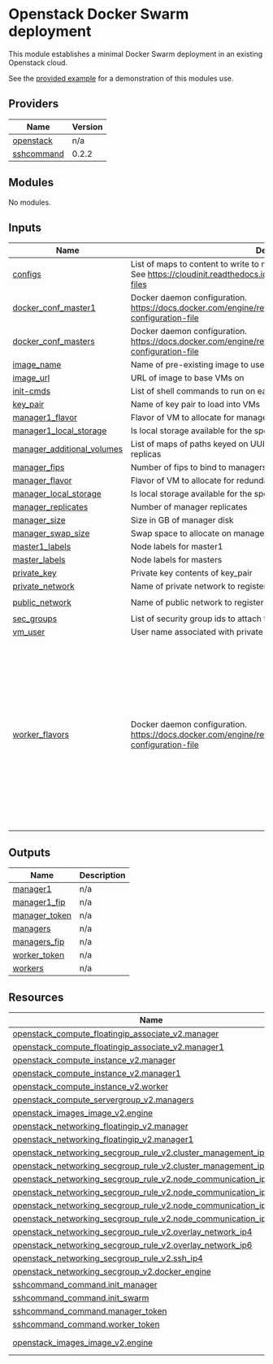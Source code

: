 # Openstack Docker Swarm deployment

This module establishes a minimal Docker Swarm deployment in an existing Openstack cloud.

See the [provided example](/examples/swarm/) for a demonstration of this modules use.

<!-- BEGIN_TF_DOCS -->
## Providers

| Name | Version |
|------|---------|
| <a name="provider_openstack"></a> [openstack](#provider\_openstack) | n/a |
| <a name="provider_sshcommand"></a> [sshcommand](#provider\_sshcommand) | 0.2.2 |

## Modules

No modules.

## Inputs

| Name | Description | Type | Default | Required |
|------|-------------|------|---------|:--------:|
| <a name="input_configs"></a> [configs](#input\_configs) | List of maps to content to write to node before init (including all workers). See https://cloudinit.readthedocs.io/en/latest/topics/modules.html#write-files | `list(map(string))` | `[]` | no |
| <a name="input_docker_conf_master1"></a> [docker\_conf\_master1](#input\_docker\_conf\_master1) | Docker daemon configuration. https://docs.docker.com/engine/reference/commandline/dockerd/#daemon-configuration-file | `map(any)` | `{}` | no |
| <a name="input_docker_conf_masters"></a> [docker\_conf\_masters](#input\_docker\_conf\_masters) | Docker daemon configuration. https://docs.docker.com/engine/reference/commandline/dockerd/#daemon-configuration-file | `map(any)` | `{}` | no |
| <a name="input_image_name"></a> [image\_name](#input\_image\_name) | Name of pre-existing image to use for swarm nodes | `string` | `null` | no |
| <a name="input_image_url"></a> [image\_url](#input\_image\_url) | URL of image to base VMs on | `string` | `null` | no |
| <a name="input_init-cmds"></a> [init-cmds](#input\_init-cmds) | List of shell commands to run on each node during init (including all workers) | `list(string)` | `[]` | no |
| <a name="input_key_pair"></a> [key\_pair](#input\_key\_pair) | Name of key pair to load into VMs | `string` | n/a | yes |
| <a name="input_manager1_flavor"></a> [manager1\_flavor](#input\_manager1\_flavor) | Flavor of VM to allocate for manager1. Should be a persistent node. | `string` | n/a | yes |
| <a name="input_manager1_local_storage"></a> [manager1\_local\_storage](#input\_manager1\_local\_storage) | Is local storage available for the specified flavor | `bool` | `false` | no |
| <a name="input_manager_additional_volumes"></a> [manager\_additional\_volumes](#input\_manager\_additional\_volumes) | List of maps of paths keyed on UUIDs to mount to respective manager replicas | `list(map(string))` | `[]` | no |
| <a name="input_manager_fips"></a> [manager\_fips](#input\_manager\_fips) | Number of fips to bind to managers, not including manager1 | `number` | `2` | no |
| <a name="input_manager_flavor"></a> [manager\_flavor](#input\_manager\_flavor) | Flavor of VM to allocate for redundant managers | `string` | n/a | yes |
| <a name="input_manager_local_storage"></a> [manager\_local\_storage](#input\_manager\_local\_storage) | Is local storage available for the specified flavor | `bool` | `false` | no |
| <a name="input_manager_replicates"></a> [manager\_replicates](#input\_manager\_replicates) | Number of manager replicates | `number` | `2` | no |
| <a name="input_manager_size"></a> [manager\_size](#input\_manager\_size) | Size in GB of manager disk | `number` | `20` | no |
| <a name="input_manager_swap_size"></a> [manager\_swap\_size](#input\_manager\_swap\_size) | Swap space to allocate on manager nodes | `number` | `0` | no |
| <a name="input_master1_labels"></a> [master1\_labels](#input\_master1\_labels) | Node labels for master1 | `map(string)` | `{}` | no |
| <a name="input_master_labels"></a> [master\_labels](#input\_master\_labels) | Node labels for masters | `map(string)` | `{}` | no |
| <a name="input_private_key"></a> [private\_key](#input\_private\_key) | Private key contents of key\_pair | `string` | n/a | yes |
| <a name="input_private_network"></a> [private\_network](#input\_private\_network) | Name of private network to register nodes on | `string` | n/a | yes |
| <a name="input_public_network"></a> [public\_network](#input\_public\_network) | Name of public network to register manager1 fip | `string` | `"Public-Network"` | no |
| <a name="input_sec_groups"></a> [sec\_groups](#input\_sec\_groups) | List of security group ids to attach to engine nodes | `list(string)` | `[]` | no |
| <a name="input_vm_user"></a> [vm\_user](#input\_vm\_user) | User name associated with private key | `string` | n/a | yes |
| <a name="input_worker_flavors"></a> [worker\_flavors](#input\_worker\_flavors) | Docker daemon configuration. https://docs.docker.com/engine/reference/commandline/dockerd/#daemon-configuration-file | <pre>map(object({<br>    docker_conf      = map(any)          # Map of daemon config options. See var.docker_conf_master1.<br>    labels           = map(string)       # Map of node labels<br>    size             = number            # Hard drive allocation size<br>    configs          = list(map(string)) # List of maps to content to write to node before init. See https://cloudinit.readthedocs.io/en/latest/topics/modules.html#write-files"<br>    count            = number            # Number of replicas<br>    node_flavor      = string            # Openstack VM flavor name<br>    init-cmds        = list(string)      # List of shell commands to run on each node during init<br>    local_storage    = bool              # flavor supports local storage<br>    swap_size        = number            # Size of swap disk to allocate<br>    networks         = list(string)      # List of networks to attach to node<br>    addition_volumes = list(string)      # List of volume UUIDs to mount<br>  }))</pre> | `{}` | no |

## Outputs

| Name | Description |
|------|-------------|
| <a name="output_manager1"></a> [manager1](#output\_manager1) | n/a |
| <a name="output_manager1_fip"></a> [manager1\_fip](#output\_manager1\_fip) | n/a |
| <a name="output_manager_token"></a> [manager\_token](#output\_manager\_token) | n/a |
| <a name="output_managers"></a> [managers](#output\_managers) | n/a |
| <a name="output_managers_fip"></a> [managers\_fip](#output\_managers\_fip) | n/a |
| <a name="output_worker_token"></a> [worker\_token](#output\_worker\_token) | n/a |
| <a name="output_workers"></a> [workers](#output\_workers) | n/a |

## Resources

| Name | Type |
|------|------|
| [openstack_compute_floatingip_associate_v2.manager](https://registry.terraform.io/providers/terraform-provider-openstack/openstack/latest/docs/resources/compute_floatingip_associate_v2) | resource |
| [openstack_compute_floatingip_associate_v2.manager1](https://registry.terraform.io/providers/terraform-provider-openstack/openstack/latest/docs/resources/compute_floatingip_associate_v2) | resource |
| [openstack_compute_instance_v2.manager](https://registry.terraform.io/providers/terraform-provider-openstack/openstack/latest/docs/resources/compute_instance_v2) | resource |
| [openstack_compute_instance_v2.manager1](https://registry.terraform.io/providers/terraform-provider-openstack/openstack/latest/docs/resources/compute_instance_v2) | resource |
| [openstack_compute_instance_v2.worker](https://registry.terraform.io/providers/terraform-provider-openstack/openstack/latest/docs/resources/compute_instance_v2) | resource |
| [openstack_compute_servergroup_v2.managers](https://registry.terraform.io/providers/terraform-provider-openstack/openstack/latest/docs/resources/compute_servergroup_v2) | resource |
| [openstack_images_image_v2.engine](https://registry.terraform.io/providers/terraform-provider-openstack/openstack/latest/docs/resources/images_image_v2) | resource |
| [openstack_networking_floatingip_v2.manager](https://registry.terraform.io/providers/terraform-provider-openstack/openstack/latest/docs/resources/networking_floatingip_v2) | resource |
| [openstack_networking_floatingip_v2.manager1](https://registry.terraform.io/providers/terraform-provider-openstack/openstack/latest/docs/resources/networking_floatingip_v2) | resource |
| [openstack_networking_secgroup_rule_v2.cluster_management_ip4](https://registry.terraform.io/providers/terraform-provider-openstack/openstack/latest/docs/resources/networking_secgroup_rule_v2) | resource |
| [openstack_networking_secgroup_rule_v2.cluster_management_ip6](https://registry.terraform.io/providers/terraform-provider-openstack/openstack/latest/docs/resources/networking_secgroup_rule_v2) | resource |
| [openstack_networking_secgroup_rule_v2.node_communication_ip4_tcp](https://registry.terraform.io/providers/terraform-provider-openstack/openstack/latest/docs/resources/networking_secgroup_rule_v2) | resource |
| [openstack_networking_secgroup_rule_v2.node_communication_ip4_udp](https://registry.terraform.io/providers/terraform-provider-openstack/openstack/latest/docs/resources/networking_secgroup_rule_v2) | resource |
| [openstack_networking_secgroup_rule_v2.node_communication_ip6_tcp](https://registry.terraform.io/providers/terraform-provider-openstack/openstack/latest/docs/resources/networking_secgroup_rule_v2) | resource |
| [openstack_networking_secgroup_rule_v2.node_communication_ip6_udp](https://registry.terraform.io/providers/terraform-provider-openstack/openstack/latest/docs/resources/networking_secgroup_rule_v2) | resource |
| [openstack_networking_secgroup_rule_v2.overlay_network_ip4](https://registry.terraform.io/providers/terraform-provider-openstack/openstack/latest/docs/resources/networking_secgroup_rule_v2) | resource |
| [openstack_networking_secgroup_rule_v2.overlay_network_ip6](https://registry.terraform.io/providers/terraform-provider-openstack/openstack/latest/docs/resources/networking_secgroup_rule_v2) | resource |
| [openstack_networking_secgroup_rule_v2.ssh_ip4](https://registry.terraform.io/providers/terraform-provider-openstack/openstack/latest/docs/resources/networking_secgroup_rule_v2) | resource |
| [openstack_networking_secgroup_v2.docker_engine](https://registry.terraform.io/providers/terraform-provider-openstack/openstack/latest/docs/resources/networking_secgroup_v2) | resource |
| [sshcommand_command.init_manager](https://registry.terraform.io/providers/invidian/sshcommand/0.2.2/docs/resources/command) | resource |
| [sshcommand_command.init_swarm](https://registry.terraform.io/providers/invidian/sshcommand/0.2.2/docs/resources/command) | resource |
| [sshcommand_command.manager_token](https://registry.terraform.io/providers/invidian/sshcommand/0.2.2/docs/resources/command) | resource |
| [sshcommand_command.worker_token](https://registry.terraform.io/providers/invidian/sshcommand/0.2.2/docs/resources/command) | resource |
| [openstack_images_image_v2.engine](https://registry.terraform.io/providers/terraform-provider-openstack/openstack/latest/docs/data-sources/images_image_v2) | data source |
<!-- END_TF_DOCS -->